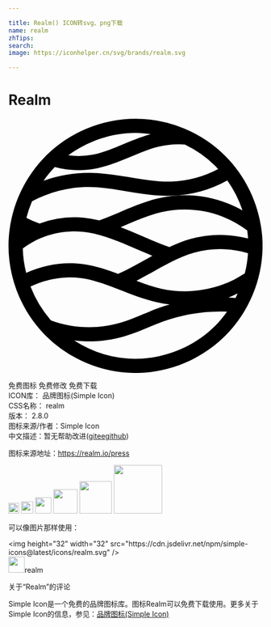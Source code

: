 ```yaml
---

title: Realm() ICON转svg、png下载
name: realm
zhTips: 
search: 
image: https://iconhelper.cn/svg/brands/realm.svg

---
```


# Realm  <small style="font-size: 60%;font-weight: 100"></small>

<div id="svg" class="svg-wrap">
<svg role="img" viewBox="0 0 24 24" xmlns="http://www.w3.org/2000/svg"><title>Realm icon</title><path d="M12.004.059A12.122 12.122 0 0 0 3.52 3.564v.002C1.295 5.79.004 8.887.004 12.03c0 3.142 1.285 6.244 3.516 8.465l.001.002A12.168 12.168 0 0 0 12 24.002h.004c3.148 0 6.255-1.283 8.482-3.508l.002-.002a12.08 12.08 0 0 0 3.516-8.457v-.004c0-3.141-1.287-6.243-3.518-8.465A12.116 12.116 0 0 0 12.004.06zm0 1.336c.48 0 .96.046 1.435.113-2.03.566-3.765 1.622-5.554 1.949a7.352 7.352 0 0 1-2.225.045c1.826-1.338 4.084-2.107 6.344-2.107zm4.135 1.072c.173 0 .348.011.521.023a10.59 10.59 0 0 1 2.883 2.022c.092.091.173.194.262.289a10.278 10.278 0 0 1-4.442 1.178c-2.43.06-4.958-.794-7.69-.823a12.662 12.662 0 0 0-4.362.744c.32-.457.672-.893 1.062-1.293 1.223.322 2.5.39 3.748.164h.002c2.264-.412 4.133-1.625 6.049-2.08a8.342 8.342 0 0 1 1.967-.224zm4.535 3.404a10.87 10.87 0 0 1 1.433 2.824c-.435-.243-.884-.46-1.35-.644h-.001a11.305 11.305 0 0 0-6.62-.492h-.003c-1.489.344-2.841.967-4.154 1.523-.468.198-.933.383-1.399.553a10.83 10.83 0 0 0-1.445-.256h-.002a9.578 9.578 0 0 0-4.194.549 8.125 8.125 0 0 1-1.244-.535 10.9 10.9 0 0 1 .53-1.557c1.671-.877 3.552-1.364 5.433-1.344 2.445.026 4.992.89 7.738.822h.004a11.626 11.626 0 0 0 5.274-1.443zm-4.031 2.742c1.233 0 2.463.229 3.625.682a9.895 9.895 0 0 1 2.283 1.281c.036.252.064.504.082.758-.734-.187-1.488-.3-2.244-.328a10.28 10.28 0 0 0-3.201.38c-.697.198-1.353.463-1.989.759-1.087-.371-2.166-.86-3.277-1.336a35.107 35.107 0 0 0-1.324-.538c1.3-.552 2.554-1.113 3.834-1.41a9.968 9.968 0 0 1 2.21-.248zM5.877 10.676c.374-.016.75-.005 1.125.031 1.475.148 2.935.704 4.393 1.33.717.309 1.453.625 2.203.928-1.1.604-2.156 1.225-3.237 1.701-1.05-.394-2.131-.758-3.302-.918-1.835-.25-3.717.06-5.387.828a10.467 10.467 0 0 1-.32-2.3c.403-.3.828-.57 1.28-.79a8.264 8.264 0 0 1 3.245-.81zm14.463 1.666c.775.029 1.547.16 2.29.379a10.709 10.709 0 0 1-.304 1.894c-.67.438-1.383.807-2.139 1.08-1.828.657-3.85.79-5.75.373-.78-.17-1.557-.45-2.341-.75 1.889-.973 3.598-2.119 5.457-2.646h.002a8.954 8.954 0 0 1 2.785-.33zM5.508 15.006c.458-.016.916.005 1.369.066 2.354.322 4.617 1.718 7.275 2.301.357.078.717.134 1.078.178-.35.1-.698.21-1.043.332v.002h-.001c-1.283.462-2.455 1.042-3.637 1.388-2.151.625-4.443.54-6.543-.23a10.723 10.723 0 0 1-1.926-3.18 8.615 8.615 0 0 1 3.428-.857zm16.144 1.5c-.067.145-.133.291-.207.433-.221-.017-.442-.039-.664-.048.298-.112.584-.251.871-.385zm-1.7 1.703c.231-.001.464.007.696.016-.333.465-.696.912-1.105 1.324h-.002v.002c-1.966 1.963-4.754 3.113-7.535 3.113a10.814 10.814 0 0 1-5.793-1.725c1.57.189 3.173.065 4.71-.382h.003c1.332-.391 2.526-.987 3.71-1.414a16.091 16.091 0 0 1 5.315-.934z"/></svg>
</div>
<detail full-name='realm'></detail>

<div class="detail-page">
<p>
<span><span class="badge-success badge">免费图标</span> <span class="badge-success badge">免费修改</span>  <span class="badge-success badge">免费下载</span> </span>
<br/>
<span>
ICON库：
<span class="badge-secondary badge">品牌图标(Simple Icon)</span> 
</span>
<br/>
<span>
CSS名称：
<span class="badge-secondary badge">realm</span> 
</span>

<br/>
<span>
版本：
<span class="badge-secondary badge">2.8.0</span> 
</span>
<br/>
<span>图标来源/作者：<span class="badge-light badge">Simple Icon</span></span> 
<br/>
<span class="zh-detail">中文描述：暂无<span class="help-link"><span>帮助改进</span>(<a href="https://gitee.com/liuwave/icon-helper/edit/master/json/brands/realm.json" target="_blank" rel="noopener noreferrer">gitee</a><a href="https://github.com/liuwave/icon-helper/edit/master/json/brands/realm.json" target="_blank" rel="noopener noreferrer">github</a></span>)</span><br/>
</p>
</div><div class="description description alert alert-light"><p>图标来源地址：<a href="https://realm.io/press" target="_blank" rel="noopener noreferrer">https://realm.io/press</a></p></div>
<div class="alert alert-dark">
<img height="21" width="21" src="https://cdn.jsdelivr.net/npm/simple-icons@latest/icons/realm.svg" />
<img height="24" width="24" src="https://cdn.jsdelivr.net/npm/simple-icons@latest/icons/realm.svg" />
<img height="32" width="32" src="https://cdn.jsdelivr.net/npm/simple-icons@latest/icons/realm.svg" />
<img height="48" width="48" src="https://cdn.jsdelivr.net/npm/simple-icons@latest/icons/realm.svg" />
<img height="64" width="64" src="https://cdn.jsdelivr.net/npm/simple-icons@latest/icons/realm.svg" />
<img height="96" width="96" src="https://cdn.jsdelivr.net/npm/simple-icons@latest/icons/realm.svg" />

</div>
<div>
  <p>可以像图片那样使用：    
  </p>
  <div class="alert alert-primary" style="font-size: 14px">
    &lt;img height="32" width="32" src="https://cdn.jsdelivr.net/npm/simple-icons@latest/icons/realm.svg" /&gt;
    <copy-btn content='<img height="32" width="32" src="https://cdn.jsdelivr.net/npm/simple-icons@latest/icons/realm.svg" />'></copy-btn>
  </div>
  <div class="alert alert-secondary">
    <img height="32" width="32" src="https://cdn.jsdelivr.net/npm/simple-icons@latest/icons/realm.svg" />realm
    <copy-btn content="realm" btn-title="复制图标名称"></copy-btn>
  </div>
</div>

<Vssue title="关于“Realm”的评论" >关于“Realm”的评论</Vssue>


<div><p>Simple Icon是一个免费的品牌图标库。图标Realm可以免费下载使用。更多关于  Simple Icon的信息，参见：<a target="_blank" href="https://iconhelper.cn/brands.html">品牌图标(Simple Icon)</a>
</p></div>

